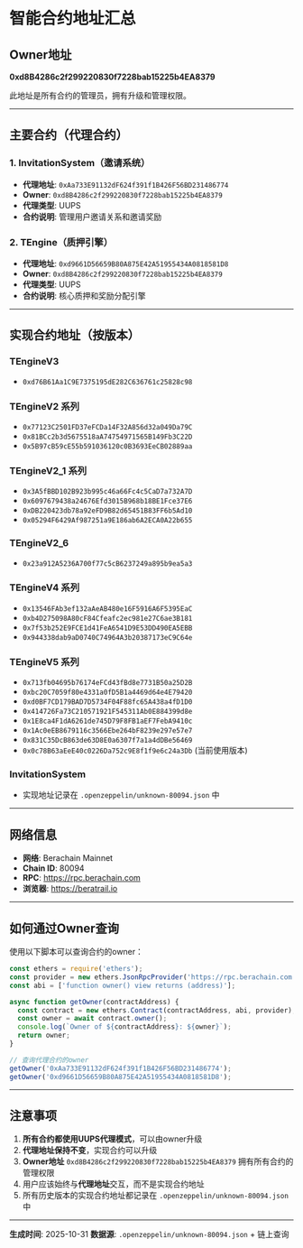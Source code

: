 # 智能合约地址汇总

## Owner地址
**0xd8B4286c2f299220830f7228bab15225b4EA8379**

此地址是所有合约的管理员，拥有升级和管理权限。

---

## 主要合约（代理合约）

### 1. InvitationSystem（邀请系统）
- **代理地址**: `0xAa733E91132dF624f391f1B426F56BD231486774`
- **Owner**: `0xd8B4286c2f299220830f7228bab15225b4EA8379`
- **代理类型**: UUPS
- **合约说明**: 管理用户邀请关系和邀请奖励

### 2. TEngine（质押引擎）
- **代理地址**: `0xd9661D56659B80A875E42A51955434A0818581D8`
- **Owner**: `0xd8B4286c2f299220830f7228bab15225b4EA8379`
- **代理类型**: UUPS
- **合约说明**: 核心质押和奖励分配引擎

---

## 实现合约地址（按版本）

### TEngineV3
- `0xd76B61Aa1C9E7375195dE282C636761c25828c98`

### TEngineV2 系列
- `0x77123C2501FD37eFCDa14F32A856d32a049Da79C`
- `0x81BCc2b3d5675518aA74754971565B149Fb3C22D`
- `0x5B97cB59cE55b591036120c0B3693EeCB02889aa`

### TEngineV2_1 系列
- `0x3A5fBBD102B923b995c46a66Fc4c5CaD7a732A7D`
- `0x6097679438a24676Efd3015B968b18BE1Fce37E6`
- `0xDB220423db78a92eFD9B82d65451B83FF6b5Ad10`
- `0x05294F6429Af987251a9E186ab6A2ECA0A22b655`

### TEngineV2_6
- `0x23a912A5236A700f77c5cB6237249a895b9ea5a3`

### TEngineV4 系列
- `0x13546FAb3ef132aAeAB480e16F5916A6F5395EaC`
- `0xb4D275098A80cF84Cfeafc2ec981e27C6ae3B181`
- `0x7f53b252E9FCE1d41FeA6541D9E53DD490EA5EBB`
- `0x944338dab9aD0740C74964A3b20387173eC9C64e`

### TEngineV5 系列
- `0x713fb04695b76174eFCd43fBd8e7731B50a25D2B`
- `0xbc20C7059f80e4331a0fD5B1a4469d64e4E79420`
- `0xd0BF7CD179BAD7D5734F04F88fc65A438a4fD1D0`
- `0x414726Fa73C210571921F545311Ab0E884399d8e`
- `0x1E8ca4F1dA6261de745D79F8FB1aEF7FebA9410c`
- `0x1Ac0eEB8679116c3566Ebe264bF8239e297e57e7`
- `0x831C35DcB863de63D8E0a6307f7a1a4dDBe56469`
- `0x0c78B63aEeE40c0226Da752c9E8f1f9e6c24a3Db` (当前使用版本)

### InvitationSystem
- 实现地址记录在 `.openzeppelin/unknown-80094.json` 中

---

## 网络信息
- **网络**: Berachain Mainnet
- **Chain ID**: 80094
- **RPC**: https://rpc.berachain.com
- **浏览器**: https://beratrail.io

---

## 如何通过Owner查询

使用以下脚本可以查询合约的owner：

```javascript
const ethers = require('ethers');
const provider = new ethers.JsonRpcProvider('https://rpc.berachain.com');
const abi = ['function owner() view returns (address)'];

async function getOwner(contractAddress) {
  const contract = new ethers.Contract(contractAddress, abi, provider);
  const owner = await contract.owner();
  console.log(`Owner of ${contractAddress}: ${owner}`);
  return owner;
}

// 查询代理合约的owner
getOwner('0xAa733E91132dF624f391f1B426F56BD231486774');
getOwner('0xd9661D56659B80A875E42A51955434A0818581D8');
```

---

## 注意事项

1. **所有合约都使用UUPS代理模式**，可以由owner升级
2. **代理地址保持不变**，实现合约可以升级
3. **Owner地址** `0xd8B4286c2f299220830f7228bab15225b4EA8379` 拥有所有合约的管理权限
4. 用户应该始终与**代理地址**交互，而不是实现合约地址
5. 所有历史版本的实现合约地址都记录在 `.openzeppelin/unknown-80094.json` 中

---

**生成时间**: 2025-10-31
**数据源**: `.openzeppelin/unknown-80094.json` + 链上查询
